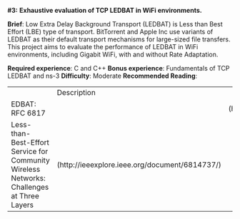 **#3:** **Exhaustive evaluation of TCP LEDBAT in WiFi environments.**

**Brief**: Low Extra Delay Background Transport (LEDBAT) is Less than Best Effort (LBE) type of
transport. BitTorrent and Apple Inc use variants of LEDBAT as their default transport
mechanisms for large-sized file transfers. This project aims to evaluate the performance of
LEDBAT in WiFi environments, including Gigabit WiFi, with and without Rate Adaptation.

**Required experience**: C and C++
**Bonus experience**: Fundamentals of TCP LEDBAT and ns-3
**Difficulty**: Moderate
**Recommended Reading**:
<table>
 <th>
  <td>Description<td>
  <td>Link</td>
</th>

<tr>
  <td>EDBAT: RFC 6817<td>
  <td>(https://tools.ietf.org/html/rfc6817)</td>
</tr>
  
<tr>
  <td>Less-than-Best-Effort Service for Community Wireless Networks: Challenges at Three Layers</td>
  <td>(http://ieeexplore.ieee.org/document/6814737/)</td>
</tr>

</table>
